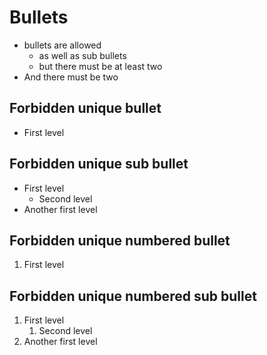 # Bullets

* bullets are allowed
  * as well as sub bullets
  * but there must be at least two
* And there must be two

## Forbidden unique bullet

* First level

## Forbidden unique sub bullet

* First level
  * Second level
* Another first level

## Forbidden unique numbered bullet

1. First level

## Forbidden unique numbered sub bullet

1. First level
    1. Second level
1. Another first level
